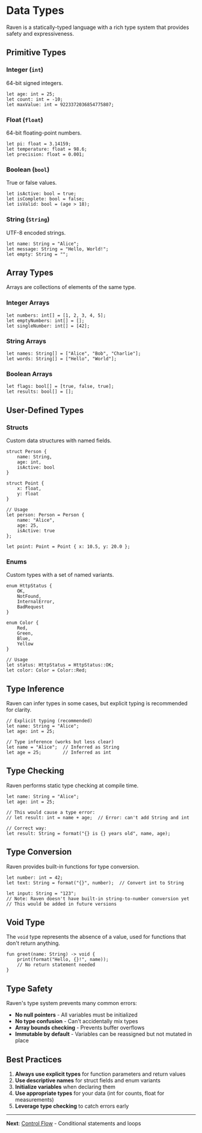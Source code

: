# Data Types

Raven is a statically-typed language with a rich type system that provides safety and expressiveness.

## Primitive Types

### Integer (`int`)
64-bit signed integers.

```raven
let age: int = 25;
let count: int = -10;
let maxValue: int = 9223372036854775807;
```

### Float (`float`)
64-bit floating-point numbers.

```raven
let pi: float = 3.14159;
let temperature: float = 98.6;
let precision: float = 0.001;
```

### Boolean (`bool`)
True or false values.

```raven
let isActive: bool = true;
let isComplete: bool = false;
let isValid: bool = (age > 18);
```

### String (`String`)
UTF-8 encoded strings.

```raven
let name: String = "Alice";
let message: String = "Hello, World!";
let empty: String = "";
```

## Array Types

Arrays are collections of elements of the same type.

### Integer Arrays
```raven
let numbers: int[] = [1, 2, 3, 4, 5];
let emptyNumbers: int[] = [];
let singleNumber: int[] = [42];
```

### String Arrays
```raven
let names: String[] = ["Alice", "Bob", "Charlie"];
let words: String[] = ["Hello", "World"];
```

### Boolean Arrays
```raven
let flags: bool[] = [true, false, true];
let results: bool[] = [];
```

## User-Defined Types

### Structs
Custom data structures with named fields.

```raven
struct Person {
    name: String,
    age: int,
    isActive: bool
}

struct Point {
    x: float,
    y: float
}

// Usage
let person: Person = Person { 
    name: "Alice", 
    age: 25, 
    isActive: true 
};

let point: Point = Point { x: 10.5, y: 20.0 };
```

### Enums
Custom types with a set of named variants.

```raven
enum HttpStatus {
    OK,
    NotFound,
    InternalError,
    BadRequest
}

enum Color {
    Red,
    Green,
    Blue,
    Yellow
}

// Usage
let status: HttpStatus = HttpStatus::OK;
let color: Color = Color::Red;
```

## Type Inference

Raven can infer types in some cases, but explicit typing is recommended for clarity.

```raven
// Explicit typing (recommended)
let name: String = "Alice";
let age: int = 25;

// Type inference (works but less clear)
let name = "Alice";  // Inferred as String
let age = 25;        // Inferred as int
```

## Type Checking

Raven performs static type checking at compile time.

```raven
let name: String = "Alice";
let age: int = 25;

// This would cause a type error:
// let result: int = name + age;  // Error: can't add String and int

// Correct way:
let result: String = format("{} is {} years old", name, age);
```

## Type Conversion

Raven provides built-in functions for type conversion.

```raven
let number: int = 42;
let text: String = format("{}", number);  // Convert int to String

let input: String = "123";
// Note: Raven doesn't have built-in string-to-number conversion yet
// This would be added in future versions
```

## Void Type

The `void` type represents the absence of a value, used for functions that don't return anything.

```raven
fun greet(name: String) -> void {
    print(format("Hello, {}!", name));
    // No return statement needed
}
```

## Type Safety

Raven's type system prevents many common errors:

- **No null pointers** - All variables must be initialized
- **No type confusion** - Can't accidentally mix types
- **Array bounds checking** - Prevents buffer overflows
- **Immutable by default** - Variables can be reassigned but not mutated in place

## Best Practices

1. **Always use explicit types** for function parameters and return values
2. **Use descriptive names** for struct fields and enum variants
3. **Initialize variables** when declaring them
4. **Use appropriate types** for your data (int for counts, float for measurements)
5. **Leverage type checking** to catch errors early

---

**Next**: [Control Flow](../syntax.md#control-flow) - Conditional statements and loops
